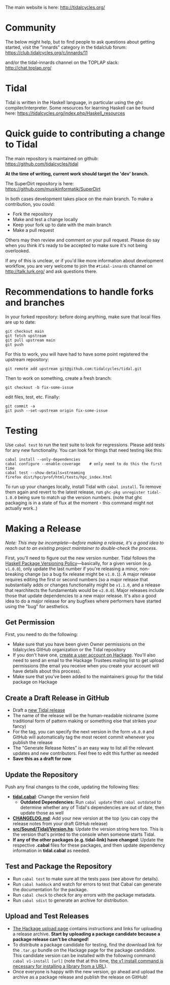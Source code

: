 The main website is here: http://tidalcycles.org/

# Community

The below might help, but to find people to ask questions about
getting started, visit the "innards" category in the tidalclub forum:
  https://club.tidalcycles.org/c/innards/11

and/or the tidal-innards channel on the TOPLAP slack:
  http://chat.toplap.org/

# Tidal

Tidal is written in the Haskell language, in particular using the ghc
compiler/interpreter. Some resources for learning Haskell can be found here: 
  https://tidalcycles.org/index.php/Haskell_resources

# Quick guide to contributing a change to Tidal

The main repository is maintained on github:
  https://github.com/tidalcycles/tidal

**At the time of writing, current work should target the 'dev' branch.**

The SuperDirt repository is here:
  https://github.com/musikinformatik/SuperDirt

In both cases development takes place on the main branch. To make a
contribution, you could:

* Fork the repository
* Make and test a change locally
* Keep your fork up to date with the main branch
* Make a pull request

Others may then review and comment on your pull request. Please do say
when you think it's ready to be accepted to make sure it's not being
overlooked.

If any of this is unclear, or if you'd like more information about
development workflow, you are very welcome to join the
`#tidal-innards` channel on http://talk.lurk.org/ and ask questions
there.

# Recommendations to handle forks and branches

In your forked repository: before doing anything,
make sure that local files are up to date:
```
git checkout main
git fetch upstream
git pull upstream main
git push
```

For this to work, you will have had to have some point registered the upstream repository:
```
git remote add upstream git@github.com:tidalcycles/tidal.git
```

Then to work on something, create a fresh branch:
```
git checkout -b fix-some-issue
```
edit files, test, etc. Finally:
```
git commit -a
git push --set-upstream origin fix-some-issue
```

# Testing

Use `cabal test` to run the test suite to look for regressions. Please
add tests for any new functionality. You can look for things that need
testing like this:

```
cabal install --only-dependencies
cabal configure --enable-coverage    # only need to do this the first time
cabal test --show-details=streaming
firefox dist/hpc/prof/html/tests/hpc_index.html
```

To run up your changes locally, install Tidal with `cabal install`. To remove them again and revert to the latest release, run `ghc-pkg unregister tidal-1.0.0` being sure to match up the version numbers. (note that ghc packaging is in a state of flux at the moment - this command might not actually work..)

# Making a Release

*Note: This may be incomplete&mdash;before making a release, it's a good idea to reach out to an existing project maintainer to double-check the process.*

First, you'll need to figure out the new version number. Tidal follows the [Haskell Package Versioning Policy](https://pvp.haskell.org/)&mdash;basically, for a given version (e.g. `v1.0.0`), only update the last number if you're releasing a minor, non-breaking change (so a bug fix release might be `v1.0.1`). A major release requires editing the first or second numbers (so a major release that substantially adds or changes functionality might be `v1.1.0`, and a release that rearchitects the fundamentals would be `v2.0.0`). Major releases include those that update dependencies to a new major release. It's also a good idea to do a major release for any bugfixes where performers have started using the "bug" for aesthetics.

## Get Permission
First, you need to do the following:

* Make sure that you have been given Owner permissions on the tidalcycles GitHub organization or the Tidal repository
* If you don't have one, [create a user account on Hackage](https://hackage.haskell.org/users/register-request). You'll also need to send an email to the Hackage Trustees mailing list to get upload permissions (the email you receive when you create your account will have details about this process).
* Make sure that you've been added to the maintainers group for the tidal package on Hackage

## Create a Draft Release in GitHub

* Draft a [new Tidal release](https://github.com/tidalcycles/Tidal/releases)
* The name of the release will be the human-readable nickname (some traditional form of pattern making or something else that strikes your fancy)
* For the tag, you can specify the next version in the form `v0.0.0` and GitHub will automatically tag the most recent commit whenever you publish the release
* The "Generate Release Notes" is an easy way to list all the relevant updates and new contributors. Feel free to edit this further as needed
* **Save this as a draft for now**

## Update the Repository

Push any final changes to the code, updating the following files:
* **[tidal.cabal](https://github.com/tidalcycles/Tidal/blob/1.10-dev/tidal.cabal)**: Change the version field
  * **Outdated Dependencies:** Run `cabal update` then `cabal outdated` to determine whether any of Tidal's dependencies are out of date, then update those as well
* **[CHANGELOG.md](https://github.com/tidalcycles/Tidal/blob/1.10-dev/CHANGELOG.md)**: Add your new version at the top (you can copy the release notes from your draft GitHub release)
* **[src/Sound/Tidal/Version.hs](https://github.com/tidalcycles/Tidal/blob/1.10-dev/src/Sound/Tidal/Version.hs)**: Update the version string here too. This is the version that's printed to the console when someone starts Tidal.
* **If any of the other packages (e.g. tidal-link) have changed**: Update the respective **.cabal** files for these packages, and then update dependency information in **tidal.cabal** as needed.

## Test and Package the Repository

* Run `cabal test` to make sure all the tests pass (see above for details).
* Run `cabal haddock` and watch for errors to test that Cabal can generate the documentation for the package.
* Run `cabal check` to check for any errors with the package metadata.
* Run `cabal sdist` to generate an archive for distribution.

## Upload and Test Releases

* [The Hackage upload page](https://hackage.haskell.org/upload) contains instructions and links for uploading a release archive. **Start by uploading a package candidate because a package release can't be changed!**
* To distribute a package candidate for testing, find the download link for the `.tar.gz` bundle on the Hackage page for the package candidate. This candidate version can be installed with the following command: `cabal v1-install [url]` (note that at this time, [the v1 install command is necessary for installing a library from a URL](https://github.com/haskell/cabal/issues/8335)).
* Once everyone is happy with the new version, go ahead and upload the archive as a package release and publish the release on GitHub!
